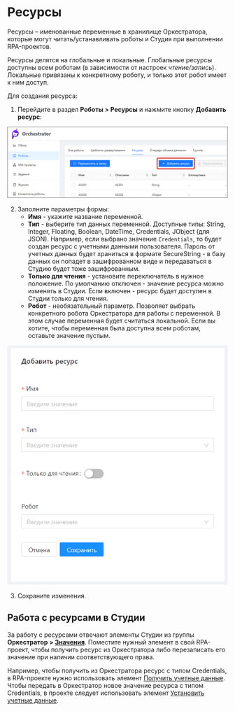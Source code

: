 # Ресурсы

Ресурсы – именованные переменные в хранилище Оркестратора, которые могут читать/устанавливать роботы и Студия при выполнении RPA-проектов. 

Ресурсы делятся на глобальные и локальные. Глобальные ресурсы доступны всем роботам (в зависимости от настроек *чтение/запись*). Локальные привязаны к конкретному роботу, и только этот робот имеет к ним доступ.

Для создания ресурса:

1. Перейдите в раздел **Роботы > Ресурсы** и нажмите кнопку **Добавить ресурс**:

![](<../../.gitbook/assets1/robot-assets.png>)

2. Заполните параметры формы:
   * **Имя** - укажите название переменной.
   * **Тип** - выберите тип данных переменной. Доступные типы: String, Integer, Floating, Boolean, DateTime, Сredentials, JObject (для JSON). Например, если выбрано значение `Сredentials`, то будет создан ресурс с учетными данными пользователя. Пароль от учетных данных будет храниться в формате SecureString - в базу данных он попадет в зашифрованном виде и передаваться в Студию будет тоже зашифрованным.
   * **Только для чтения** - установите переключатель в нужное положение. По умолчанию отключен - значение ресурса можно изменять в Студии. Если включен - ресурс будет доступен в Студии только для чтения.
   * **Робот** - необязательный параметр. Позволяет выбрать конкретного робота Оркестратора для работы с переменной. В этом случае переменная будет считаться локальной. Если вы хотите, чтобы переменная была доступна всем роботам, оставьте значение пустым.

![](<../../.gitbook/assets/Добавление ресурса.png>)

3. Сохраните изменения.

## Работа с ресурсами в Студии

За работу с ресурсами отвечают элементы Студии из группы **Оркестратор > [Значения](https://docs.primo-rpa.ru/primo-rpa/g_elements/el_basic/els_orch/els_assets)**. Поместите нужный элемент в свой RPA-проект, чтобы получить ресурс из Оркестратора либо перезаписать его значение при наличии соответствующего права.

Например, чтобы получить из Оркестратора ресурс с типом Сredentials, в RPA-проекте нужно использовать элемент [Получить учетные данные](https://docs.primo-rpa.ru/primo-rpa/g_elements/osnovnye-elementy/orkestrator/els_assets/el_orch_getcredentials). Чтобы передать в Оркестратор новое значение ресурса с типом Сredentials, в проекте следует использовать элемент [Установить учетные данные](https://docs.primo-rpa.ru/primo-rpa/g_elements/el_basic/els_orch/els_assets/el_orch_setcredentials).

